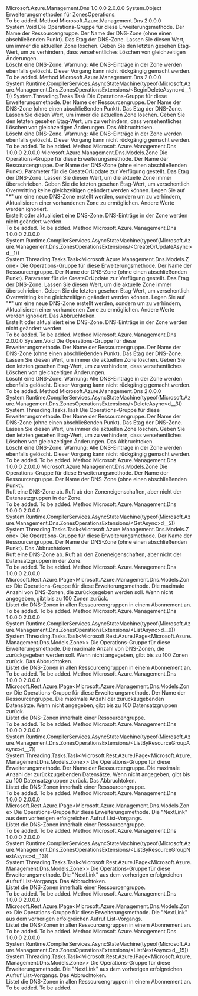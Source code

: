 <Type Name="ZonesOperationsExtensions" FullName="Microsoft.Azure.Management.Dns.ZonesOperationsExtensions">
  <TypeSignature Language="C#" Value="public static class ZonesOperationsExtensions" />
  <TypeSignature Language="ILAsm" Value=".class public auto ansi abstract sealed beforefieldinit ZonesOperationsExtensions extends System.Object" />
  <TypeSignature Language="DocId" Value="T:Microsoft.Azure.Management.Dns.ZonesOperationsExtensions" />
  <TypeSignature Language="VB.NET" Value="Public Module ZonesOperationsExtensions" />
  <TypeSignature Language="F#" Value="type ZonesOperationsExtensions = class" />
  <AssemblyInfo>
    <AssemblyName>Microsoft.Azure.Management.Dns</AssemblyName>
    <AssemblyVersion>1.0.0.0</AssemblyVersion>
    <AssemblyVersion>2.0.0.0</AssemblyVersion>
  </AssemblyInfo>
  <Base>
    <BaseTypeName>System.Object</BaseTypeName>
  </Base>
  <Interfaces />
  <Docs>
    <summary>
            Erweiterungsmethoden für ZonesOperations.
            </summary>
    <remarks>To be added.</remarks>
  </Docs>
  <Members>
    <Member MemberName="BeginDelete">
      <MemberSignature Language="C#" Value="public static void BeginDelete (this Microsoft.Azure.Management.Dns.IZonesOperations operations, string resourceGroupName, string zoneName, string ifMatch = null);" />
      <MemberSignature Language="ILAsm" Value=".method public static hidebysig void BeginDelete(class Microsoft.Azure.Management.Dns.IZonesOperations operations, string resourceGroupName, string zoneName, string ifMatch) cil managed" />
      <MemberSignature Language="DocId" Value="M:Microsoft.Azure.Management.Dns.ZonesOperationsExtensions.BeginDelete(Microsoft.Azure.Management.Dns.IZonesOperations,System.String,System.String,System.String)" />
      <MemberSignature Language="VB.NET" Value="&lt;Extension()&gt;&#xA;Public Sub BeginDelete (operations As IZonesOperations, resourceGroupName As String, zoneName As String, Optional ifMatch As String = null)" />
      <MemberSignature Language="F#" Value="static member BeginDelete : Microsoft.Azure.Management.Dns.IZonesOperations * string * string * string -&gt; unit" Usage="Microsoft.Azure.Management.Dns.ZonesOperationsExtensions.BeginDelete (operations, resourceGroupName, zoneName, ifMatch)" />
      <MemberType>Method</MemberType>
      <AssemblyInfo>
        <AssemblyName>Microsoft.Azure.Management.Dns</AssemblyName>
        <AssemblyVersion>2.0.0.0</AssemblyVersion>
      </AssemblyInfo>
      <ReturnValue>
        <ReturnType>System.Void</ReturnType>
      </ReturnValue>
      <Parameters>
        <Parameter Name="operations" Type="Microsoft.Azure.Management.Dns.IZonesOperations" RefType="this" />
        <Parameter Name="resourceGroupName" Type="System.String" />
        <Parameter Name="zoneName" Type="System.String" />
        <Parameter Name="ifMatch" Type="System.String" />
      </Parameters>
      <Docs>
        <param name="operations">
            Die Operations-Gruppe für diese Erweiterungsmethode.
            </param>
        <param name="resourceGroupName">
            Der Name der Ressourcengruppe.
            </param>
        <param name="zoneName">
            Der Name der DNS-Zone (ohne einen abschließenden Punkt).
            </param>
        <param name="ifMatch">
            Das Etag der DNS-Zone. Lassen Sie diesen Wert, um immer die aktuellen Zone löschen. Geben Sie den letzten gesehen Etag-Wert, um zu verhindern, dass versehentliches Löschen von gleichzeitigen Änderungen.
            </param>
        <summary>
            Löscht eine DNS-Zone. Warnung: Alle DNS-Einträge in der Zone werden ebenfalls gelöscht. Dieser Vorgang kann nicht rückgängig gemacht werden.
            </summary>
        <remarks>To be added.</remarks>
      </Docs>
    </Member>
    <Member MemberName="BeginDeleteAsync">
      <MemberSignature Language="C#" Value="public static System.Threading.Tasks.Task BeginDeleteAsync (this Microsoft.Azure.Management.Dns.IZonesOperations operations, string resourceGroupName, string zoneName, string ifMatch = null, System.Threading.CancellationToken cancellationToken = null);" />
      <MemberSignature Language="ILAsm" Value=".method public static hidebysig class System.Threading.Tasks.Task BeginDeleteAsync(class Microsoft.Azure.Management.Dns.IZonesOperations operations, string resourceGroupName, string zoneName, string ifMatch, valuetype System.Threading.CancellationToken cancellationToken) cil managed" />
      <MemberSignature Language="DocId" Value="M:Microsoft.Azure.Management.Dns.ZonesOperationsExtensions.BeginDeleteAsync(Microsoft.Azure.Management.Dns.IZonesOperations,System.String,System.String,System.String,System.Threading.CancellationToken)" />
      <MemberSignature Language="F#" Value="static member BeginDeleteAsync : Microsoft.Azure.Management.Dns.IZonesOperations * string * string * string * System.Threading.CancellationToken -&gt; System.Threading.Tasks.Task" Usage="Microsoft.Azure.Management.Dns.ZonesOperationsExtensions.BeginDeleteAsync (operations, resourceGroupName, zoneName, ifMatch, cancellationToken)" />
      <MemberType>Method</MemberType>
      <AssemblyInfo>
        <AssemblyName>Microsoft.Azure.Management.Dns</AssemblyName>
        <AssemblyVersion>2.0.0.0</AssemblyVersion>
      </AssemblyInfo>
      <Attributes>
        <Attribute>
          <AttributeName>System.Runtime.CompilerServices.AsyncStateMachine(typeof(Microsoft.Azure.Management.Dns.ZonesOperationsExtensions/&lt;BeginDeleteAsync&gt;d__11))</AttributeName>
        </Attribute>
      </Attributes>
      <ReturnValue>
        <ReturnType>System.Threading.Tasks.Task</ReturnType>
      </ReturnValue>
      <Parameters>
        <Parameter Name="operations" Type="Microsoft.Azure.Management.Dns.IZonesOperations" RefType="this" />
        <Parameter Name="resourceGroupName" Type="System.String" />
        <Parameter Name="zoneName" Type="System.String" />
        <Parameter Name="ifMatch" Type="System.String" />
        <Parameter Name="cancellationToken" Type="System.Threading.CancellationToken" />
      </Parameters>
      <Docs>
        <param name="operations">
            Die Operations-Gruppe für diese Erweiterungsmethode.
            </param>
        <param name="resourceGroupName">
            Der Name der Ressourcengruppe.
            </param>
        <param name="zoneName">
            Der Name der DNS-Zone (ohne einen abschließenden Punkt).
            </param>
        <param name="ifMatch">
            Das Etag der DNS-Zone. Lassen Sie diesen Wert, um immer die aktuellen Zone löschen. Geben Sie den letzten gesehen Etag-Wert, um zu verhindern, dass versehentliches Löschen von gleichzeitigen Änderungen.
            </param>
        <param name="cancellationToken">
            Das Abbruchtoken.
            </param>
        <summary>
            Löscht eine DNS-Zone. Warnung: Alle DNS-Einträge in der Zone werden ebenfalls gelöscht. Dieser Vorgang kann nicht rückgängig gemacht werden.
            </summary>
        <returns>To be added.</returns>
        <remarks>To be added.</remarks>
      </Docs>
    </Member>
    <Member MemberName="CreateOrUpdate">
      <MemberSignature Language="C#" Value="public static Microsoft.Azure.Management.Dns.Models.Zone CreateOrUpdate (this Microsoft.Azure.Management.Dns.IZonesOperations operations, string resourceGroupName, string zoneName, Microsoft.Azure.Management.Dns.Models.Zone parameters, string ifMatch = null, string ifNoneMatch = null);" />
      <MemberSignature Language="ILAsm" Value=".method public static hidebysig class Microsoft.Azure.Management.Dns.Models.Zone CreateOrUpdate(class Microsoft.Azure.Management.Dns.IZonesOperations operations, string resourceGroupName, string zoneName, class Microsoft.Azure.Management.Dns.Models.Zone parameters, string ifMatch, string ifNoneMatch) cil managed" />
      <MemberSignature Language="DocId" Value="M:Microsoft.Azure.Management.Dns.ZonesOperationsExtensions.CreateOrUpdate(Microsoft.Azure.Management.Dns.IZonesOperations,System.String,System.String,Microsoft.Azure.Management.Dns.Models.Zone,System.String,System.String)" />
      <MemberSignature Language="VB.NET" Value="&lt;Extension()&gt;&#xA;Public Function CreateOrUpdate (operations As IZonesOperations, resourceGroupName As String, zoneName As String, parameters As Zone, Optional ifMatch As String = null, Optional ifNoneMatch As String = null) As Zone" />
      <MemberSignature Language="F#" Value="static member CreateOrUpdate : Microsoft.Azure.Management.Dns.IZonesOperations * string * string * Microsoft.Azure.Management.Dns.Models.Zone * string * string -&gt; Microsoft.Azure.Management.Dns.Models.Zone" Usage="Microsoft.Azure.Management.Dns.ZonesOperationsExtensions.CreateOrUpdate (operations, resourceGroupName, zoneName, parameters, ifMatch, ifNoneMatch)" />
      <MemberType>Method</MemberType>
      <AssemblyInfo>
        <AssemblyName>Microsoft.Azure.Management.Dns</AssemblyName>
        <AssemblyVersion>1.0.0.0</AssemblyVersion>
        <AssemblyVersion>2.0.0.0</AssemblyVersion>
      </AssemblyInfo>
      <ReturnValue>
        <ReturnType>Microsoft.Azure.Management.Dns.Models.Zone</ReturnType>
      </ReturnValue>
      <Parameters>
        <Parameter Name="operations" Type="Microsoft.Azure.Management.Dns.IZonesOperations" RefType="this" />
        <Parameter Name="resourceGroupName" Type="System.String" />
        <Parameter Name="zoneName" Type="System.String" />
        <Parameter Name="parameters" Type="Microsoft.Azure.Management.Dns.Models.Zone" />
        <Parameter Name="ifMatch" Type="System.String" />
        <Parameter Name="ifNoneMatch" Type="System.String" />
      </Parameters>
      <Docs>
        <param name="operations">
            Die Operations-Gruppe für diese Erweiterungsmethode.
            </param>
        <param name="resourceGroupName">
            Der Name der Ressourcengruppe.
            </param>
        <param name="zoneName">
            Der Name der DNS-Zone (ohne einen abschließenden Punkt).
            </param>
        <param name="parameters">
            Parameter für die CreateOrUpdate zur Verfügung gestellt.
            </param>
        <param name="ifMatch">
            Das Etag der DNS-Zone. Lassen Sie diesen Wert, um die aktuelle Zone immer überschrieben. Geben Sie die letzten gesehen Etag-Wert, um versehentlich Overwritting keine gleichzeitigen geändert werden können.
            </param>
        <param name="ifNoneMatch">
            Legen Sie auf "*" um eine neue DNS-Zone erstellt werden, sondern um zu verhindern, Aktualisieren einer vorhandenen Zone zu ermöglichen. Andere Werte werden ignoriert.
            </param>
        <summary>
            Erstellt oder aktualisiert eine DNS-Zone. DNS-Einträge in der Zone werden nicht geändert werden.
            </summary>
        <returns>To be added.</returns>
        <remarks>To be added.</remarks>
      </Docs>
    </Member>
    <Member MemberName="CreateOrUpdateAsync">
      <MemberSignature Language="C#" Value="public static System.Threading.Tasks.Task&lt;Microsoft.Azure.Management.Dns.Models.Zone&gt; CreateOrUpdateAsync (this Microsoft.Azure.Management.Dns.IZonesOperations operations, string resourceGroupName, string zoneName, Microsoft.Azure.Management.Dns.Models.Zone parameters, string ifMatch = null, string ifNoneMatch = null, System.Threading.CancellationToken cancellationToken = null);" />
      <MemberSignature Language="ILAsm" Value=".method public static hidebysig class System.Threading.Tasks.Task`1&lt;class Microsoft.Azure.Management.Dns.Models.Zone&gt; CreateOrUpdateAsync(class Microsoft.Azure.Management.Dns.IZonesOperations operations, string resourceGroupName, string zoneName, class Microsoft.Azure.Management.Dns.Models.Zone parameters, string ifMatch, string ifNoneMatch, valuetype System.Threading.CancellationToken cancellationToken) cil managed" />
      <MemberSignature Language="DocId" Value="M:Microsoft.Azure.Management.Dns.ZonesOperationsExtensions.CreateOrUpdateAsync(Microsoft.Azure.Management.Dns.IZonesOperations,System.String,System.String,Microsoft.Azure.Management.Dns.Models.Zone,System.String,System.String,System.Threading.CancellationToken)" />
      <MemberSignature Language="F#" Value="static member CreateOrUpdateAsync : Microsoft.Azure.Management.Dns.IZonesOperations * string * string * Microsoft.Azure.Management.Dns.Models.Zone * string * string * System.Threading.CancellationToken -&gt; System.Threading.Tasks.Task&lt;Microsoft.Azure.Management.Dns.Models.Zone&gt;" Usage="Microsoft.Azure.Management.Dns.ZonesOperationsExtensions.CreateOrUpdateAsync (operations, resourceGroupName, zoneName, parameters, ifMatch, ifNoneMatch, cancellationToken)" />
      <MemberType>Method</MemberType>
      <AssemblyInfo>
        <AssemblyName>Microsoft.Azure.Management.Dns</AssemblyName>
        <AssemblyVersion>1.0.0.0</AssemblyVersion>
        <AssemblyVersion>2.0.0.0</AssemblyVersion>
      </AssemblyInfo>
      <Attributes>
        <Attribute>
          <AttributeName>System.Runtime.CompilerServices.AsyncStateMachine(typeof(Microsoft.Azure.Management.Dns.ZonesOperationsExtensions/&lt;CreateOrUpdateAsync&gt;d__1))</AttributeName>
        </Attribute>
      </Attributes>
      <ReturnValue>
        <ReturnType>System.Threading.Tasks.Task&lt;Microsoft.Azure.Management.Dns.Models.Zone&gt;</ReturnType>
      </ReturnValue>
      <Parameters>
        <Parameter Name="operations" Type="Microsoft.Azure.Management.Dns.IZonesOperations" RefType="this" />
        <Parameter Name="resourceGroupName" Type="System.String" />
        <Parameter Name="zoneName" Type="System.String" />
        <Parameter Name="parameters" Type="Microsoft.Azure.Management.Dns.Models.Zone" />
        <Parameter Name="ifMatch" Type="System.String" />
        <Parameter Name="ifNoneMatch" Type="System.String" />
        <Parameter Name="cancellationToken" Type="System.Threading.CancellationToken" />
      </Parameters>
      <Docs>
        <param name="operations">
            Die Operations-Gruppe für diese Erweiterungsmethode.
            </param>
        <param name="resourceGroupName">
            Der Name der Ressourcengruppe.
            </param>
        <param name="zoneName">
            Der Name der DNS-Zone (ohne einen abschließenden Punkt).
            </param>
        <param name="parameters">
            Parameter für die CreateOrUpdate zur Verfügung gestellt.
            </param>
        <param name="ifMatch">
            Das Etag der DNS-Zone. Lassen Sie diesen Wert, um die aktuelle Zone immer überschrieben. Geben Sie die letzten gesehen Etag-Wert, um versehentlich Overwritting keine gleichzeitigen geändert werden können.
            </param>
        <param name="ifNoneMatch">
            Legen Sie auf "*" um eine neue DNS-Zone erstellt werden, sondern um zu verhindern, Aktualisieren einer vorhandenen Zone zu ermöglichen. Andere Werte werden ignoriert.
            </param>
        <param name="cancellationToken">
            Das Abbruchtoken.
            </param>
        <summary>
            Erstellt oder aktualisiert eine DNS-Zone. DNS-Einträge in der Zone werden nicht geändert werden.
            </summary>
        <returns>To be added.</returns>
        <remarks>To be added.</remarks>
      </Docs>
    </Member>
    <Member MemberName="Delete">
      <MemberSignature Language="C#" Value="public static void Delete (this Microsoft.Azure.Management.Dns.IZonesOperations operations, string resourceGroupName, string zoneName, string ifMatch = null);" />
      <MemberSignature Language="ILAsm" Value=".method public static hidebysig void Delete(class Microsoft.Azure.Management.Dns.IZonesOperations operations, string resourceGroupName, string zoneName, string ifMatch) cil managed" />
      <MemberSignature Language="DocId" Value="M:Microsoft.Azure.Management.Dns.ZonesOperationsExtensions.Delete(Microsoft.Azure.Management.Dns.IZonesOperations,System.String,System.String,System.String)" />
      <MemberSignature Language="VB.NET" Value="&lt;Extension()&gt;&#xA;Public Sub Delete (operations As IZonesOperations, resourceGroupName As String, zoneName As String, Optional ifMatch As String = null)" />
      <MemberSignature Language="F#" Value="static member Delete : Microsoft.Azure.Management.Dns.IZonesOperations * string * string * string -&gt; unit" Usage="Microsoft.Azure.Management.Dns.ZonesOperationsExtensions.Delete (operations, resourceGroupName, zoneName, ifMatch)" />
      <MemberType>Method</MemberType>
      <AssemblyInfo>
        <AssemblyName>Microsoft.Azure.Management.Dns</AssemblyName>
        <AssemblyVersion>2.0.0.0</AssemblyVersion>
      </AssemblyInfo>
      <ReturnValue>
        <ReturnType>System.Void</ReturnType>
      </ReturnValue>
      <Parameters>
        <Parameter Name="operations" Type="Microsoft.Azure.Management.Dns.IZonesOperations" RefType="this" />
        <Parameter Name="resourceGroupName" Type="System.String" />
        <Parameter Name="zoneName" Type="System.String" />
        <Parameter Name="ifMatch" Type="System.String" />
      </Parameters>
      <Docs>
        <param name="operations">
            Die Operations-Gruppe für diese Erweiterungsmethode.
            </param>
        <param name="resourceGroupName">
            Der Name der Ressourcengruppe.
            </param>
        <param name="zoneName">
            Der Name der DNS-Zone (ohne einen abschließenden Punkt).
            </param>
        <param name="ifMatch">
            Das Etag der DNS-Zone. Lassen Sie diesen Wert, um immer die aktuellen Zone löschen. Geben Sie den letzten gesehen Etag-Wert, um zu verhindern, dass versehentliches Löschen von gleichzeitigen Änderungen.
            </param>
        <summary>
            Löscht eine DNS-Zone. Warnung: Alle DNS-Einträge in der Zone werden ebenfalls gelöscht. Dieser Vorgang kann nicht rückgängig gemacht werden.
            </summary>
        <remarks>To be added.</remarks>
      </Docs>
    </Member>
    <Member MemberName="DeleteAsync">
      <MemberSignature Language="C#" Value="public static System.Threading.Tasks.Task DeleteAsync (this Microsoft.Azure.Management.Dns.IZonesOperations operations, string resourceGroupName, string zoneName, string ifMatch = null, System.Threading.CancellationToken cancellationToken = null);" />
      <MemberSignature Language="ILAsm" Value=".method public static hidebysig class System.Threading.Tasks.Task DeleteAsync(class Microsoft.Azure.Management.Dns.IZonesOperations operations, string resourceGroupName, string zoneName, string ifMatch, valuetype System.Threading.CancellationToken cancellationToken) cil managed" />
      <MemberSignature Language="DocId" Value="M:Microsoft.Azure.Management.Dns.ZonesOperationsExtensions.DeleteAsync(Microsoft.Azure.Management.Dns.IZonesOperations,System.String,System.String,System.String,System.Threading.CancellationToken)" />
      <MemberSignature Language="F#" Value="static member DeleteAsync : Microsoft.Azure.Management.Dns.IZonesOperations * string * string * string * System.Threading.CancellationToken -&gt; System.Threading.Tasks.Task" Usage="Microsoft.Azure.Management.Dns.ZonesOperationsExtensions.DeleteAsync (operations, resourceGroupName, zoneName, ifMatch, cancellationToken)" />
      <MemberType>Method</MemberType>
      <AssemblyInfo>
        <AssemblyName>Microsoft.Azure.Management.Dns</AssemblyName>
        <AssemblyVersion>2.0.0.0</AssemblyVersion>
      </AssemblyInfo>
      <Attributes>
        <Attribute>
          <AttributeName>System.Runtime.CompilerServices.AsyncStateMachine(typeof(Microsoft.Azure.Management.Dns.ZonesOperationsExtensions/&lt;DeleteAsync&gt;d__3))</AttributeName>
        </Attribute>
      </Attributes>
      <ReturnValue>
        <ReturnType>System.Threading.Tasks.Task</ReturnType>
      </ReturnValue>
      <Parameters>
        <Parameter Name="operations" Type="Microsoft.Azure.Management.Dns.IZonesOperations" RefType="this" />
        <Parameter Name="resourceGroupName" Type="System.String" />
        <Parameter Name="zoneName" Type="System.String" />
        <Parameter Name="ifMatch" Type="System.String" />
        <Parameter Name="cancellationToken" Type="System.Threading.CancellationToken" />
      </Parameters>
      <Docs>
        <param name="operations">
            Die Operations-Gruppe für diese Erweiterungsmethode.
            </param>
        <param name="resourceGroupName">
            Der Name der Ressourcengruppe.
            </param>
        <param name="zoneName">
            Der Name der DNS-Zone (ohne einen abschließenden Punkt).
            </param>
        <param name="ifMatch">
            Das Etag der DNS-Zone. Lassen Sie diesen Wert, um immer die aktuellen Zone löschen. Geben Sie den letzten gesehen Etag-Wert, um zu verhindern, dass versehentliches Löschen von gleichzeitigen Änderungen.
            </param>
        <param name="cancellationToken">
            Das Abbruchtoken.
            </param>
        <summary>
            Löscht eine DNS-Zone. Warnung: Alle DNS-Einträge in der Zone werden ebenfalls gelöscht. Dieser Vorgang kann nicht rückgängig gemacht werden.
            </summary>
        <returns>To be added.</returns>
        <remarks>To be added.</remarks>
      </Docs>
    </Member>
    <Member MemberName="Get">
      <MemberSignature Language="C#" Value="public static Microsoft.Azure.Management.Dns.Models.Zone Get (this Microsoft.Azure.Management.Dns.IZonesOperations operations, string resourceGroupName, string zoneName);" />
      <MemberSignature Language="ILAsm" Value=".method public static hidebysig class Microsoft.Azure.Management.Dns.Models.Zone Get(class Microsoft.Azure.Management.Dns.IZonesOperations operations, string resourceGroupName, string zoneName) cil managed" />
      <MemberSignature Language="DocId" Value="M:Microsoft.Azure.Management.Dns.ZonesOperationsExtensions.Get(Microsoft.Azure.Management.Dns.IZonesOperations,System.String,System.String)" />
      <MemberSignature Language="VB.NET" Value="&lt;Extension()&gt;&#xA;Public Function Get (operations As IZonesOperations, resourceGroupName As String, zoneName As String) As Zone" />
      <MemberSignature Language="F#" Value="static member Get : Microsoft.Azure.Management.Dns.IZonesOperations * string * string -&gt; Microsoft.Azure.Management.Dns.Models.Zone" Usage="Microsoft.Azure.Management.Dns.ZonesOperationsExtensions.Get (operations, resourceGroupName, zoneName)" />
      <MemberType>Method</MemberType>
      <AssemblyInfo>
        <AssemblyName>Microsoft.Azure.Management.Dns</AssemblyName>
        <AssemblyVersion>1.0.0.0</AssemblyVersion>
        <AssemblyVersion>2.0.0.0</AssemblyVersion>
      </AssemblyInfo>
      <ReturnValue>
        <ReturnType>Microsoft.Azure.Management.Dns.Models.Zone</ReturnType>
      </ReturnValue>
      <Parameters>
        <Parameter Name="operations" Type="Microsoft.Azure.Management.Dns.IZonesOperations" RefType="this" />
        <Parameter Name="resourceGroupName" Type="System.String" />
        <Parameter Name="zoneName" Type="System.String" />
      </Parameters>
      <Docs>
        <param name="operations">
            Die Operations-Gruppe für diese Erweiterungsmethode.
            </param>
        <param name="resourceGroupName">
            Der Name der Ressourcengruppe.
            </param>
        <param name="zoneName">
            Der Name der DNS-Zone (ohne einen abschließenden Punkt).
            </param>
        <summary>
            Ruft eine DNS-Zone ab. Ruft ab den Zoneneigenschaften, aber nicht der Datensatzgruppen in der Zone.
            </summary>
        <returns>To be added.</returns>
        <remarks>To be added.</remarks>
      </Docs>
    </Member>
    <Member MemberName="GetAsync">
      <MemberSignature Language="C#" Value="public static System.Threading.Tasks.Task&lt;Microsoft.Azure.Management.Dns.Models.Zone&gt; GetAsync (this Microsoft.Azure.Management.Dns.IZonesOperations operations, string resourceGroupName, string zoneName, System.Threading.CancellationToken cancellationToken = null);" />
      <MemberSignature Language="ILAsm" Value=".method public static hidebysig class System.Threading.Tasks.Task`1&lt;class Microsoft.Azure.Management.Dns.Models.Zone&gt; GetAsync(class Microsoft.Azure.Management.Dns.IZonesOperations operations, string resourceGroupName, string zoneName, valuetype System.Threading.CancellationToken cancellationToken) cil managed" />
      <MemberSignature Language="DocId" Value="M:Microsoft.Azure.Management.Dns.ZonesOperationsExtensions.GetAsync(Microsoft.Azure.Management.Dns.IZonesOperations,System.String,System.String,System.Threading.CancellationToken)" />
      <MemberSignature Language="F#" Value="static member GetAsync : Microsoft.Azure.Management.Dns.IZonesOperations * string * string * System.Threading.CancellationToken -&gt; System.Threading.Tasks.Task&lt;Microsoft.Azure.Management.Dns.Models.Zone&gt;" Usage="Microsoft.Azure.Management.Dns.ZonesOperationsExtensions.GetAsync (operations, resourceGroupName, zoneName, cancellationToken)" />
      <MemberType>Method</MemberType>
      <AssemblyInfo>
        <AssemblyName>Microsoft.Azure.Management.Dns</AssemblyName>
        <AssemblyVersion>1.0.0.0</AssemblyVersion>
        <AssemblyVersion>2.0.0.0</AssemblyVersion>
      </AssemblyInfo>
      <Attributes>
        <Attribute>
          <AttributeName>System.Runtime.CompilerServices.AsyncStateMachine(typeof(Microsoft.Azure.Management.Dns.ZonesOperationsExtensions/&lt;GetAsync&gt;d__5))</AttributeName>
        </Attribute>
      </Attributes>
      <ReturnValue>
        <ReturnType>System.Threading.Tasks.Task&lt;Microsoft.Azure.Management.Dns.Models.Zone&gt;</ReturnType>
      </ReturnValue>
      <Parameters>
        <Parameter Name="operations" Type="Microsoft.Azure.Management.Dns.IZonesOperations" RefType="this" />
        <Parameter Name="resourceGroupName" Type="System.String" />
        <Parameter Name="zoneName" Type="System.String" />
        <Parameter Name="cancellationToken" Type="System.Threading.CancellationToken" />
      </Parameters>
      <Docs>
        <param name="operations">
            Die Operations-Gruppe für diese Erweiterungsmethode.
            </param>
        <param name="resourceGroupName">
            Der Name der Ressourcengruppe.
            </param>
        <param name="zoneName">
            Der Name der DNS-Zone (ohne einen abschließenden Punkt).
            </param>
        <param name="cancellationToken">
            Das Abbruchtoken.
            </param>
        <summary>
            Ruft eine DNS-Zone ab. Ruft ab den Zoneneigenschaften, aber nicht der Datensatzgruppen in der Zone.
            </summary>
        <returns>To be added.</returns>
        <remarks>To be added.</remarks>
      </Docs>
    </Member>
    <Member MemberName="List">
      <MemberSignature Language="C#" Value="public static Microsoft.Rest.Azure.IPage&lt;Microsoft.Azure.Management.Dns.Models.Zone&gt; List (this Microsoft.Azure.Management.Dns.IZonesOperations operations, Nullable&lt;int&gt; top = null);" />
      <MemberSignature Language="ILAsm" Value=".method public static hidebysig class Microsoft.Rest.Azure.IPage`1&lt;class Microsoft.Azure.Management.Dns.Models.Zone&gt; List(class Microsoft.Azure.Management.Dns.IZonesOperations operations, valuetype System.Nullable`1&lt;int32&gt; top) cil managed" />
      <MemberSignature Language="DocId" Value="M:Microsoft.Azure.Management.Dns.ZonesOperationsExtensions.List(Microsoft.Azure.Management.Dns.IZonesOperations,System.Nullable{System.Int32})" />
      <MemberSignature Language="VB.NET" Value="&lt;Extension()&gt;&#xA;Public Function List (operations As IZonesOperations, Optional top As Nullable(Of Integer) = null) As IPage(Of Zone)" />
      <MemberSignature Language="F#" Value="static member List : Microsoft.Azure.Management.Dns.IZonesOperations * Nullable&lt;int&gt; -&gt; Microsoft.Rest.Azure.IPage&lt;Microsoft.Azure.Management.Dns.Models.Zone&gt;" Usage="Microsoft.Azure.Management.Dns.ZonesOperationsExtensions.List (operations, top)" />
      <MemberType>Method</MemberType>
      <AssemblyInfo>
        <AssemblyName>Microsoft.Azure.Management.Dns</AssemblyName>
        <AssemblyVersion>1.0.0.0</AssemblyVersion>
        <AssemblyVersion>2.0.0.0</AssemblyVersion>
      </AssemblyInfo>
      <ReturnValue>
        <ReturnType>Microsoft.Rest.Azure.IPage&lt;Microsoft.Azure.Management.Dns.Models.Zone&gt;</ReturnType>
      </ReturnValue>
      <Parameters>
        <Parameter Name="operations" Type="Microsoft.Azure.Management.Dns.IZonesOperations" RefType="this" />
        <Parameter Name="top" Type="System.Nullable&lt;System.Int32&gt;" />
      </Parameters>
      <Docs>
        <param name="operations">
            Die Operations-Gruppe für diese Erweiterungsmethode.
            </param>
        <param name="top">
            Die maximale Anzahl von DNS-Zonen, die zurückgegeben werden soll. Wenn nicht angegeben, gibt bis zu 100 Zonen zurück.
            </param>
        <summary>
            Listet die DNS-Zonen in allen Ressourcengruppen in einem Abonnement an.
            </summary>
        <returns>To be added.</returns>
        <remarks>To be added.</remarks>
      </Docs>
    </Member>
    <Member MemberName="ListAsync">
      <MemberSignature Language="C#" Value="public static System.Threading.Tasks.Task&lt;Microsoft.Rest.Azure.IPage&lt;Microsoft.Azure.Management.Dns.Models.Zone&gt;&gt; ListAsync (this Microsoft.Azure.Management.Dns.IZonesOperations operations, Nullable&lt;int&gt; top = null, System.Threading.CancellationToken cancellationToken = null);" />
      <MemberSignature Language="ILAsm" Value=".method public static hidebysig class System.Threading.Tasks.Task`1&lt;class Microsoft.Rest.Azure.IPage`1&lt;class Microsoft.Azure.Management.Dns.Models.Zone&gt;&gt; ListAsync(class Microsoft.Azure.Management.Dns.IZonesOperations operations, valuetype System.Nullable`1&lt;int32&gt; top, valuetype System.Threading.CancellationToken cancellationToken) cil managed" />
      <MemberSignature Language="DocId" Value="M:Microsoft.Azure.Management.Dns.ZonesOperationsExtensions.ListAsync(Microsoft.Azure.Management.Dns.IZonesOperations,System.Nullable{System.Int32},System.Threading.CancellationToken)" />
      <MemberSignature Language="F#" Value="static member ListAsync : Microsoft.Azure.Management.Dns.IZonesOperations * Nullable&lt;int&gt; * System.Threading.CancellationToken -&gt; System.Threading.Tasks.Task&lt;Microsoft.Rest.Azure.IPage&lt;Microsoft.Azure.Management.Dns.Models.Zone&gt;&gt;" Usage="Microsoft.Azure.Management.Dns.ZonesOperationsExtensions.ListAsync (operations, top, cancellationToken)" />
      <MemberType>Method</MemberType>
      <AssemblyInfo>
        <AssemblyName>Microsoft.Azure.Management.Dns</AssemblyName>
        <AssemblyVersion>1.0.0.0</AssemblyVersion>
        <AssemblyVersion>2.0.0.0</AssemblyVersion>
      </AssemblyInfo>
      <Attributes>
        <Attribute>
          <AttributeName>System.Runtime.CompilerServices.AsyncStateMachine(typeof(Microsoft.Azure.Management.Dns.ZonesOperationsExtensions/&lt;ListAsync&gt;d__9))</AttributeName>
        </Attribute>
      </Attributes>
      <ReturnValue>
        <ReturnType>System.Threading.Tasks.Task&lt;Microsoft.Rest.Azure.IPage&lt;Microsoft.Azure.Management.Dns.Models.Zone&gt;&gt;</ReturnType>
      </ReturnValue>
      <Parameters>
        <Parameter Name="operations" Type="Microsoft.Azure.Management.Dns.IZonesOperations" RefType="this" />
        <Parameter Name="top" Type="System.Nullable&lt;System.Int32&gt;" />
        <Parameter Name="cancellationToken" Type="System.Threading.CancellationToken" />
      </Parameters>
      <Docs>
        <param name="operations">
            Die Operations-Gruppe für diese Erweiterungsmethode.
            </param>
        <param name="top">
            Die maximale Anzahl von DNS-Zonen, die zurückgegeben werden soll. Wenn nicht angegeben, gibt bis zu 100 Zonen zurück.
            </param>
        <param name="cancellationToken">
            Das Abbruchtoken.
            </param>
        <summary>
            Listet die DNS-Zonen in allen Ressourcengruppen in einem Abonnement an.
            </summary>
        <returns>To be added.</returns>
        <remarks>To be added.</remarks>
      </Docs>
    </Member>
    <Member MemberName="ListByResourceGroup">
      <MemberSignature Language="C#" Value="public static Microsoft.Rest.Azure.IPage&lt;Microsoft.Azure.Management.Dns.Models.Zone&gt; ListByResourceGroup (this Microsoft.Azure.Management.Dns.IZonesOperations operations, string resourceGroupName, Nullable&lt;int&gt; top = null);" />
      <MemberSignature Language="ILAsm" Value=".method public static hidebysig class Microsoft.Rest.Azure.IPage`1&lt;class Microsoft.Azure.Management.Dns.Models.Zone&gt; ListByResourceGroup(class Microsoft.Azure.Management.Dns.IZonesOperations operations, string resourceGroupName, valuetype System.Nullable`1&lt;int32&gt; top) cil managed" />
      <MemberSignature Language="DocId" Value="M:Microsoft.Azure.Management.Dns.ZonesOperationsExtensions.ListByResourceGroup(Microsoft.Azure.Management.Dns.IZonesOperations,System.String,System.Nullable{System.Int32})" />
      <MemberSignature Language="VB.NET" Value="&lt;Extension()&gt;&#xA;Public Function ListByResourceGroup (operations As IZonesOperations, resourceGroupName As String, Optional top As Nullable(Of Integer) = null) As IPage(Of Zone)" />
      <MemberSignature Language="F#" Value="static member ListByResourceGroup : Microsoft.Azure.Management.Dns.IZonesOperations * string * Nullable&lt;int&gt; -&gt; Microsoft.Rest.Azure.IPage&lt;Microsoft.Azure.Management.Dns.Models.Zone&gt;" Usage="Microsoft.Azure.Management.Dns.ZonesOperationsExtensions.ListByResourceGroup (operations, resourceGroupName, top)" />
      <MemberType>Method</MemberType>
      <AssemblyInfo>
        <AssemblyName>Microsoft.Azure.Management.Dns</AssemblyName>
        <AssemblyVersion>1.0.0.0</AssemblyVersion>
        <AssemblyVersion>2.0.0.0</AssemblyVersion>
      </AssemblyInfo>
      <ReturnValue>
        <ReturnType>Microsoft.Rest.Azure.IPage&lt;Microsoft.Azure.Management.Dns.Models.Zone&gt;</ReturnType>
      </ReturnValue>
      <Parameters>
        <Parameter Name="operations" Type="Microsoft.Azure.Management.Dns.IZonesOperations" RefType="this" />
        <Parameter Name="resourceGroupName" Type="System.String" />
        <Parameter Name="top" Type="System.Nullable&lt;System.Int32&gt;" />
      </Parameters>
      <Docs>
        <param name="operations">
            Die Operations-Gruppe für diese Erweiterungsmethode.
            </param>
        <param name="resourceGroupName">
            Der Name der Ressourcengruppe.
            </param>
        <param name="top">
            Die maximale Anzahl der zurückzugebenden Datensätze. Wenn nicht angegeben, gibt bis zu 100 Datensatzgruppen zurück.
            </param>
        <summary>
            Listet die DNS-Zonen innerhalb einer Ressourcengruppe.
            </summary>
        <returns>To be added.</returns>
        <remarks>To be added.</remarks>
      </Docs>
    </Member>
    <Member MemberName="ListByResourceGroupAsync">
      <MemberSignature Language="C#" Value="public static System.Threading.Tasks.Task&lt;Microsoft.Rest.Azure.IPage&lt;Microsoft.Azure.Management.Dns.Models.Zone&gt;&gt; ListByResourceGroupAsync (this Microsoft.Azure.Management.Dns.IZonesOperations operations, string resourceGroupName, Nullable&lt;int&gt; top = null, System.Threading.CancellationToken cancellationToken = null);" />
      <MemberSignature Language="ILAsm" Value=".method public static hidebysig class System.Threading.Tasks.Task`1&lt;class Microsoft.Rest.Azure.IPage`1&lt;class Microsoft.Azure.Management.Dns.Models.Zone&gt;&gt; ListByResourceGroupAsync(class Microsoft.Azure.Management.Dns.IZonesOperations operations, string resourceGroupName, valuetype System.Nullable`1&lt;int32&gt; top, valuetype System.Threading.CancellationToken cancellationToken) cil managed" />
      <MemberSignature Language="DocId" Value="M:Microsoft.Azure.Management.Dns.ZonesOperationsExtensions.ListByResourceGroupAsync(Microsoft.Azure.Management.Dns.IZonesOperations,System.String,System.Nullable{System.Int32},System.Threading.CancellationToken)" />
      <MemberSignature Language="F#" Value="static member ListByResourceGroupAsync : Microsoft.Azure.Management.Dns.IZonesOperations * string * Nullable&lt;int&gt; * System.Threading.CancellationToken -&gt; System.Threading.Tasks.Task&lt;Microsoft.Rest.Azure.IPage&lt;Microsoft.Azure.Management.Dns.Models.Zone&gt;&gt;" Usage="Microsoft.Azure.Management.Dns.ZonesOperationsExtensions.ListByResourceGroupAsync (operations, resourceGroupName, top, cancellationToken)" />
      <MemberType>Method</MemberType>
      <AssemblyInfo>
        <AssemblyName>Microsoft.Azure.Management.Dns</AssemblyName>
        <AssemblyVersion>1.0.0.0</AssemblyVersion>
        <AssemblyVersion>2.0.0.0</AssemblyVersion>
      </AssemblyInfo>
      <Attributes>
        <Attribute>
          <AttributeName>System.Runtime.CompilerServices.AsyncStateMachine(typeof(Microsoft.Azure.Management.Dns.ZonesOperationsExtensions/&lt;ListByResourceGroupAsync&gt;d__7))</AttributeName>
        </Attribute>
      </Attributes>
      <ReturnValue>
        <ReturnType>System.Threading.Tasks.Task&lt;Microsoft.Rest.Azure.IPage&lt;Microsoft.Azure.Management.Dns.Models.Zone&gt;&gt;</ReturnType>
      </ReturnValue>
      <Parameters>
        <Parameter Name="operations" Type="Microsoft.Azure.Management.Dns.IZonesOperations" RefType="this" />
        <Parameter Name="resourceGroupName" Type="System.String" />
        <Parameter Name="top" Type="System.Nullable&lt;System.Int32&gt;" />
        <Parameter Name="cancellationToken" Type="System.Threading.CancellationToken" />
      </Parameters>
      <Docs>
        <param name="operations">
            Die Operations-Gruppe für diese Erweiterungsmethode.
            </param>
        <param name="resourceGroupName">
            Der Name der Ressourcengruppe.
            </param>
        <param name="top">
            Die maximale Anzahl der zurückzugebenden Datensätze. Wenn nicht angegeben, gibt bis zu 100 Datensatzgruppen zurück.
            </param>
        <param name="cancellationToken">
            Das Abbruchtoken.
            </param>
        <summary>
            Listet die DNS-Zonen innerhalb einer Ressourcengruppe.
            </summary>
        <returns>To be added.</returns>
        <remarks>To be added.</remarks>
      </Docs>
    </Member>
    <Member MemberName="ListByResourceGroupNext">
      <MemberSignature Language="C#" Value="public static Microsoft.Rest.Azure.IPage&lt;Microsoft.Azure.Management.Dns.Models.Zone&gt; ListByResourceGroupNext (this Microsoft.Azure.Management.Dns.IZonesOperations operations, string nextPageLink);" />
      <MemberSignature Language="ILAsm" Value=".method public static hidebysig class Microsoft.Rest.Azure.IPage`1&lt;class Microsoft.Azure.Management.Dns.Models.Zone&gt; ListByResourceGroupNext(class Microsoft.Azure.Management.Dns.IZonesOperations operations, string nextPageLink) cil managed" />
      <MemberSignature Language="DocId" Value="M:Microsoft.Azure.Management.Dns.ZonesOperationsExtensions.ListByResourceGroupNext(Microsoft.Azure.Management.Dns.IZonesOperations,System.String)" />
      <MemberSignature Language="VB.NET" Value="&lt;Extension()&gt;&#xA;Public Function ListByResourceGroupNext (operations As IZonesOperations, nextPageLink As String) As IPage(Of Zone)" />
      <MemberSignature Language="F#" Value="static member ListByResourceGroupNext : Microsoft.Azure.Management.Dns.IZonesOperations * string -&gt; Microsoft.Rest.Azure.IPage&lt;Microsoft.Azure.Management.Dns.Models.Zone&gt;" Usage="Microsoft.Azure.Management.Dns.ZonesOperationsExtensions.ListByResourceGroupNext (operations, nextPageLink)" />
      <MemberType>Method</MemberType>
      <AssemblyInfo>
        <AssemblyName>Microsoft.Azure.Management.Dns</AssemblyName>
        <AssemblyVersion>1.0.0.0</AssemblyVersion>
        <AssemblyVersion>2.0.0.0</AssemblyVersion>
      </AssemblyInfo>
      <ReturnValue>
        <ReturnType>Microsoft.Rest.Azure.IPage&lt;Microsoft.Azure.Management.Dns.Models.Zone&gt;</ReturnType>
      </ReturnValue>
      <Parameters>
        <Parameter Name="operations" Type="Microsoft.Azure.Management.Dns.IZonesOperations" RefType="this" />
        <Parameter Name="nextPageLink" Type="System.String" />
      </Parameters>
      <Docs>
        <param name="operations">
            Die Operations-Gruppe für diese Erweiterungsmethode.
            </param>
        <param name="nextPageLink">
            Die "NextLink" aus dem vorherigen erfolgreichen Aufruf List-Vorgangs.
            </param>
        <summary>
            Listet die DNS-Zonen innerhalb einer Ressourcengruppe.
            </summary>
        <returns>To be added.</returns>
        <remarks>To be added.</remarks>
      </Docs>
    </Member>
    <Member MemberName="ListByResourceGroupNextAsync">
      <MemberSignature Language="C#" Value="public static System.Threading.Tasks.Task&lt;Microsoft.Rest.Azure.IPage&lt;Microsoft.Azure.Management.Dns.Models.Zone&gt;&gt; ListByResourceGroupNextAsync (this Microsoft.Azure.Management.Dns.IZonesOperations operations, string nextPageLink, System.Threading.CancellationToken cancellationToken = null);" />
      <MemberSignature Language="ILAsm" Value=".method public static hidebysig class System.Threading.Tasks.Task`1&lt;class Microsoft.Rest.Azure.IPage`1&lt;class Microsoft.Azure.Management.Dns.Models.Zone&gt;&gt; ListByResourceGroupNextAsync(class Microsoft.Azure.Management.Dns.IZonesOperations operations, string nextPageLink, valuetype System.Threading.CancellationToken cancellationToken) cil managed" />
      <MemberSignature Language="DocId" Value="M:Microsoft.Azure.Management.Dns.ZonesOperationsExtensions.ListByResourceGroupNextAsync(Microsoft.Azure.Management.Dns.IZonesOperations,System.String,System.Threading.CancellationToken)" />
      <MemberSignature Language="F#" Value="static member ListByResourceGroupNextAsync : Microsoft.Azure.Management.Dns.IZonesOperations * string * System.Threading.CancellationToken -&gt; System.Threading.Tasks.Task&lt;Microsoft.Rest.Azure.IPage&lt;Microsoft.Azure.Management.Dns.Models.Zone&gt;&gt;" Usage="Microsoft.Azure.Management.Dns.ZonesOperationsExtensions.ListByResourceGroupNextAsync (operations, nextPageLink, cancellationToken)" />
      <MemberType>Method</MemberType>
      <AssemblyInfo>
        <AssemblyName>Microsoft.Azure.Management.Dns</AssemblyName>
        <AssemblyVersion>1.0.0.0</AssemblyVersion>
        <AssemblyVersion>2.0.0.0</AssemblyVersion>
      </AssemblyInfo>
      <Attributes>
        <Attribute>
          <AttributeName>System.Runtime.CompilerServices.AsyncStateMachine(typeof(Microsoft.Azure.Management.Dns.ZonesOperationsExtensions/&lt;ListByResourceGroupNextAsync&gt;d__13))</AttributeName>
        </Attribute>
      </Attributes>
      <ReturnValue>
        <ReturnType>System.Threading.Tasks.Task&lt;Microsoft.Rest.Azure.IPage&lt;Microsoft.Azure.Management.Dns.Models.Zone&gt;&gt;</ReturnType>
      </ReturnValue>
      <Parameters>
        <Parameter Name="operations" Type="Microsoft.Azure.Management.Dns.IZonesOperations" RefType="this" />
        <Parameter Name="nextPageLink" Type="System.String" />
        <Parameter Name="cancellationToken" Type="System.Threading.CancellationToken" />
      </Parameters>
      <Docs>
        <param name="operations">
            Die Operations-Gruppe für diese Erweiterungsmethode.
            </param>
        <param name="nextPageLink">
            Die "NextLink" aus dem vorherigen erfolgreichen Aufruf List-Vorgangs.
            </param>
        <param name="cancellationToken">
            Das Abbruchtoken.
            </param>
        <summary>
            Listet die DNS-Zonen innerhalb einer Ressourcengruppe.
            </summary>
        <returns>To be added.</returns>
        <remarks>To be added.</remarks>
      </Docs>
    </Member>
    <Member MemberName="ListNext">
      <MemberSignature Language="C#" Value="public static Microsoft.Rest.Azure.IPage&lt;Microsoft.Azure.Management.Dns.Models.Zone&gt; ListNext (this Microsoft.Azure.Management.Dns.IZonesOperations operations, string nextPageLink);" />
      <MemberSignature Language="ILAsm" Value=".method public static hidebysig class Microsoft.Rest.Azure.IPage`1&lt;class Microsoft.Azure.Management.Dns.Models.Zone&gt; ListNext(class Microsoft.Azure.Management.Dns.IZonesOperations operations, string nextPageLink) cil managed" />
      <MemberSignature Language="DocId" Value="M:Microsoft.Azure.Management.Dns.ZonesOperationsExtensions.ListNext(Microsoft.Azure.Management.Dns.IZonesOperations,System.String)" />
      <MemberSignature Language="VB.NET" Value="&lt;Extension()&gt;&#xA;Public Function ListNext (operations As IZonesOperations, nextPageLink As String) As IPage(Of Zone)" />
      <MemberSignature Language="F#" Value="static member ListNext : Microsoft.Azure.Management.Dns.IZonesOperations * string -&gt; Microsoft.Rest.Azure.IPage&lt;Microsoft.Azure.Management.Dns.Models.Zone&gt;" Usage="Microsoft.Azure.Management.Dns.ZonesOperationsExtensions.ListNext (operations, nextPageLink)" />
      <MemberType>Method</MemberType>
      <AssemblyInfo>
        <AssemblyName>Microsoft.Azure.Management.Dns</AssemblyName>
        <AssemblyVersion>1.0.0.0</AssemblyVersion>
        <AssemblyVersion>2.0.0.0</AssemblyVersion>
      </AssemblyInfo>
      <ReturnValue>
        <ReturnType>Microsoft.Rest.Azure.IPage&lt;Microsoft.Azure.Management.Dns.Models.Zone&gt;</ReturnType>
      </ReturnValue>
      <Parameters>
        <Parameter Name="operations" Type="Microsoft.Azure.Management.Dns.IZonesOperations" RefType="this" />
        <Parameter Name="nextPageLink" Type="System.String" />
      </Parameters>
      <Docs>
        <param name="operations">
            Die Operations-Gruppe für diese Erweiterungsmethode.
            </param>
        <param name="nextPageLink">
            Die "NextLink" aus dem vorherigen erfolgreichen Aufruf List-Vorgangs.
            </param>
        <summary>
            Listet die DNS-Zonen in allen Ressourcengruppen in einem Abonnement an.
            </summary>
        <returns>To be added.</returns>
        <remarks>To be added.</remarks>
      </Docs>
    </Member>
    <Member MemberName="ListNextAsync">
      <MemberSignature Language="C#" Value="public static System.Threading.Tasks.Task&lt;Microsoft.Rest.Azure.IPage&lt;Microsoft.Azure.Management.Dns.Models.Zone&gt;&gt; ListNextAsync (this Microsoft.Azure.Management.Dns.IZonesOperations operations, string nextPageLink, System.Threading.CancellationToken cancellationToken = null);" />
      <MemberSignature Language="ILAsm" Value=".method public static hidebysig class System.Threading.Tasks.Task`1&lt;class Microsoft.Rest.Azure.IPage`1&lt;class Microsoft.Azure.Management.Dns.Models.Zone&gt;&gt; ListNextAsync(class Microsoft.Azure.Management.Dns.IZonesOperations operations, string nextPageLink, valuetype System.Threading.CancellationToken cancellationToken) cil managed" />
      <MemberSignature Language="DocId" Value="M:Microsoft.Azure.Management.Dns.ZonesOperationsExtensions.ListNextAsync(Microsoft.Azure.Management.Dns.IZonesOperations,System.String,System.Threading.CancellationToken)" />
      <MemberSignature Language="F#" Value="static member ListNextAsync : Microsoft.Azure.Management.Dns.IZonesOperations * string * System.Threading.CancellationToken -&gt; System.Threading.Tasks.Task&lt;Microsoft.Rest.Azure.IPage&lt;Microsoft.Azure.Management.Dns.Models.Zone&gt;&gt;" Usage="Microsoft.Azure.Management.Dns.ZonesOperationsExtensions.ListNextAsync (operations, nextPageLink, cancellationToken)" />
      <MemberType>Method</MemberType>
      <AssemblyInfo>
        <AssemblyName>Microsoft.Azure.Management.Dns</AssemblyName>
        <AssemblyVersion>1.0.0.0</AssemblyVersion>
        <AssemblyVersion>2.0.0.0</AssemblyVersion>
      </AssemblyInfo>
      <Attributes>
        <Attribute>
          <AttributeName>System.Runtime.CompilerServices.AsyncStateMachine(typeof(Microsoft.Azure.Management.Dns.ZonesOperationsExtensions/&lt;ListNextAsync&gt;d__15))</AttributeName>
        </Attribute>
      </Attributes>
      <ReturnValue>
        <ReturnType>System.Threading.Tasks.Task&lt;Microsoft.Rest.Azure.IPage&lt;Microsoft.Azure.Management.Dns.Models.Zone&gt;&gt;</ReturnType>
      </ReturnValue>
      <Parameters>
        <Parameter Name="operations" Type="Microsoft.Azure.Management.Dns.IZonesOperations" RefType="this" />
        <Parameter Name="nextPageLink" Type="System.String" />
        <Parameter Name="cancellationToken" Type="System.Threading.CancellationToken" />
      </Parameters>
      <Docs>
        <param name="operations">
            Die Operations-Gruppe für diese Erweiterungsmethode.
            </param>
        <param name="nextPageLink">
            Die "NextLink" aus dem vorherigen erfolgreichen Aufruf List-Vorgangs.
            </param>
        <param name="cancellationToken">
            Das Abbruchtoken.
            </param>
        <summary>
            Listet die DNS-Zonen in allen Ressourcengruppen in einem Abonnement an.
            </summary>
        <returns>To be added.</returns>
        <remarks>To be added.</remarks>
      </Docs>
    </Member>
  </Members>
</Type>
